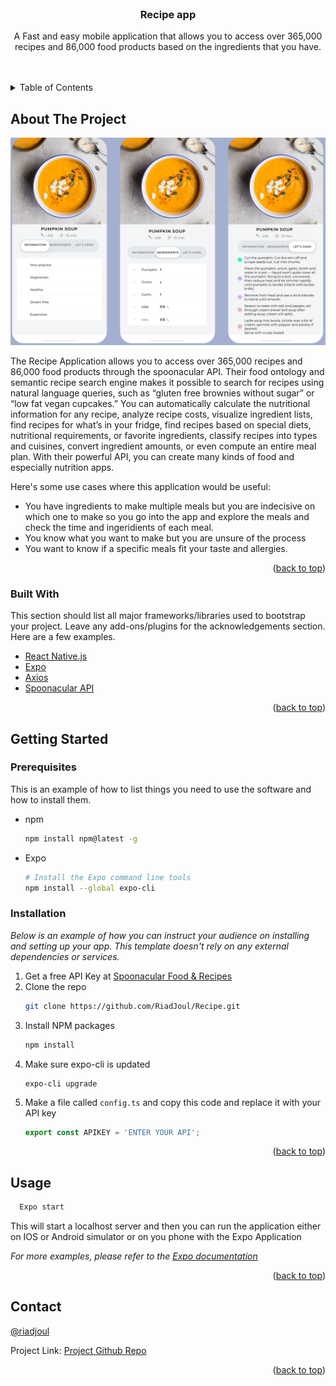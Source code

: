 <div id="top"></div>



<!-- PROJECT LOGO -->
<br />
<div align="center">
  <!-- <a href="#">
    <img src="images/logo.png" alt="Logo" width="80" height="80">
  </a> -->

  <h3 align="center">Recipe app</h3>

  <p align="center">
    A Fast and easy mobile application that allows you to access over 365,000 recipes and 86,000 food products based on the ingredients that you have. 
    <br />
    <br />
    <br />
  
  </p>
</div>



<!-- TABLE OF CONTENTS -->
<details>
  <summary>Table of Contents</summary>
  <ol>
    <li>
      <a href="#about-the-project">About The Project</a>
      <ul>
        <li><a href="#built-with">Built With</a></li>
      </ul>
    </li>
    <li>
      <a href="#getting-started">Getting Started</a>
      <ul>
        <li><a href="#prerequisites">Prerequisites</a></li>
        <li><a href="#installation">Installation</a></li>
      </ul>
    </li>
    <li><a href="#contact">Contact</a></li>
  </ol>
</details>



<!-- ABOUT THE PROJECT -->
## About The Project

[![Product Name Screen Shot][product-screenshot]](https://example.com)

The Recipe Application allows you to access over 365,000 recipes and 86,000 food products through the spoonacular API. Their food ontology and semantic recipe search engine makes it possible to search for recipes using natural language queries, such as “gluten free brownies without sugar” or “low fat vegan cupcakes.” You can automatically calculate the nutritional information for any recipe, analyze recipe costs, visualize ingredient lists, find recipes for what’s in your fridge, find recipes based on special diets, nutritional requirements, or favorite ingredients, classify recipes into types and cuisines, convert ingredient amounts, or even compute an entire meal plan. With their powerful API, you can create many kinds of food and especially nutrition apps.


Here's some use cases where this application would be useful:
* You have ingredients to make multiple meals but you are indecisive on which one to make so you go into the app and explore the meals and check the time and ingeridients of each meal.
* You know what you want to make but you are unsure of the process
* You want to know if a specific meals fit your taste and allergies.


<p align="right">(<a href="#top">back to top</a>)</p>



### Built With

This section should list all major frameworks/libraries used to bootstrap your project. Leave any add-ons/plugins for the acknowledgements section. Here are a few examples.

* [React Native.js](https://reactnative.dev/)
* [Expo](https://expo.dev/)
* [Axios](https://axios-http.com/)
* [Spoonacular API](https://spoonacular.com/food-api)

<p align="right">(<a href="#top">back to top</a>)</p>



<!-- GETTING STARTED -->
## Getting Started


### Prerequisites

This is an example of how to list things you need to use the software and how to install them.
* npm
  ```sh
  npm install npm@latest -g
  ```

* Expo
  ```sh
  # Install the Expo command line tools
  npm install --global expo-cli
  ```

### Installation

_Below is an example of how you can instruct your audience on installing and setting up your app. This template doesn't rely on any external dependencies or services._

1. Get a free API Key at [Spoonacular Food & Recipes](https://spoonacular.com/food-api)
2. Clone the repo
   ```sh
   git clone https://github.com/RiadJoul/Recipe.git
   ```
3. Install NPM packages
   ```sh
   npm install
   ```
4. Make sure expo-cli is updated
    ```
    expo-cli upgrade
    ```
5. Make a file called `config.ts` and copy this code and replace it with your API key
   ```ts
   export const APIKEY = 'ENTER YOUR API';
   ```

<p align="right">(<a href="#top">back to top</a>)</p>



<!-- USAGE EXAMPLES -->
## Usage

 ```sh
   Expo start
```
This will start a localhost server and then you can run the application either on IOS or Android simulator or on you phone with the Expo Application

_For more examples, please refer to the [Expo documentation](https://expo.dev)_

<p align="right">(<a href="#top">back to top</a>)</p>


<!-- CONTACT -->
## Contact

[@riadjoul](https://github.com/riadjoul)

Project Link: [Project Github Repo](https://github.com/riadjoul/recipe)

<p align="right">(<a href="#top">back to top</a>)</p>

<!-- Variables and links used in this README -->

[product-screenshot]: assets/demo.png
